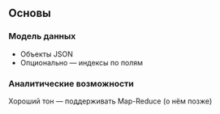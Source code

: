 ## Основы

### Модель данных

* Объекты JSON
* Опционально — индексы по полям

### Аналитические возможности

Хороший тон — поддерживать Map-Reduce (о нём позже)
